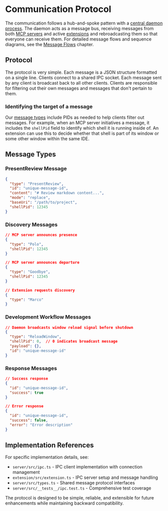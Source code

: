 # Communication Protocol

The communication follows a hub-and-spoke pattern with a [central daemon process](./daemon.md). The daemon acts as a message bus, receiving messages from both [MCP servers](./mcp-server.md) and active [extensions](./extension.md) and rebroadcasting them so that everyone can receive them. For detailed message flows and sequence diagrams, see the [Message Flows](./message-flows.md) chapter.

## Protocol

The protocol is very simple. Each message is a JSON structure formatted on a single line. Clients connect to a shared IPC socket. Each message sent by any client is broadcast back to all other clients. Clients are responsible for filtering out their own messages and messages that don't pertain to them.

### Identifying the target of a message

Our [message types](#message-types) include PIDs as needed to help clients filter out messages. For example, when an MCP server initiatives a message, it includes the `shellPid` field to identify which shell it is running inside of. An extension can use this to decide whether that shell is part of its window or some other window within the same IDE. 

## Message Types

### PresentReview Message
```json
{
  "type": "PresentReview",
  "id": "unique-message-id",
  "content": "# Review markdown content...",
  "mode": "replace",
  "baseUri": "/path/to/project",
  "shellPid": 12345
}
```

### Discovery Messages
```json
// MCP server announces presence
{
  "type": "Polo",
  "shellPid": 12345
}

// MCP server announces departure
{
  "type": "Goodbye", 
  "shellPid": 12345
}

// Extension requests discovery
{
  "type": "Marco"
}
```

### Development Workflow Messages
```json
// Daemon broadcasts window reload signal before shutdown
{
  "type": "ReloadWindow",
  "shellPid": 0,  // 0 indicates broadcast message
  "payload": {},
  "id": "unique-message-id"
}
```

### Response Messages
```json
// Success response
{
  "id": "unique-message-id",
  "success": true
}

// Error response
{
  "id": "unique-message-id", 
  "success": false,
  "error": "Error description"
}
```

## Implementation References

For specific implementation details, see:
- `server/src/ipc.ts` - IPC client implementation with connection management
- `extension/src/extension.ts` - IPC server setup and message handling
- `server/src/types.ts` - Shared message protocol interfaces
- `server/src/__tests__/ipc.test.ts` - Comprehensive test coverage

The protocol is designed to be simple, reliable, and extensible for future enhancements while maintaining backward compatibility.